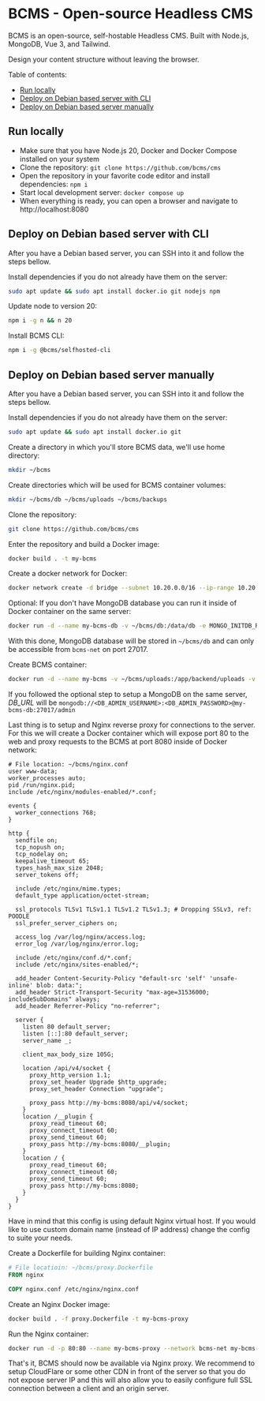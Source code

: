 # BCMS - Open-source Headless CMS

BCMS is an open-source, self-hostable Headless CMS. Built with Node.js, MongoDB, Vue 3, and Tailwind.

Design your content structure without leaving the browser.

Table of contents:

-   [Run locally](#run-locally)
-   [Deploy on Debian based server with CLI](#deploy-on-debian-based-server-with-cli)
-   [Deploy on Debian based server manually](#deploy-on-debian-based-server-manually)

## Run locally

-   Make sure that you have Node.js 20, Docker and Docker Compose installed on your system
-   Clone the repository: `git clone https://github.com/bcms/cms`
-   Open the repository in your favorite code editor and install dependencies: `npm i`
-   Start local development server: `docker compose up`
-   When everything is ready, you can open a browser and navigate to http://localhost:8080

## Deploy on Debian based server with CLI

After you have a Debian based server, you can SSH into it and follow the steps
bellow.

Install dependencies if you do not already have them on the server:

```bash
sudo apt update && sudo apt install docker.io git nodejs npm
```

Update node to version 20:

```bash
npm i -g n && n 20
```

Install BCMS CLI:

```bash
npm i -g @bcms/selfhosted-cli
```

## Deploy on Debian based server manually

After you have a Debian based server, you can SSH into it and follow the steps
bellow.

Install dependencies if you do not already have them on the server:

```bash
sudo apt update && sudo apt install docker.io git
```

Create a directory in which you'll store BCMS data, we'll use home directory:

```bash
mkdir ~/bcms
```

Create directories which will be used for BCMS container volumes:

```bash
mkdir ~/bcms/db ~/bcms/uploads ~/bcms/backups
```

Clone the repository:

```bash
git clone https://github.com/bcms/cms
```

Enter the repository and build a Docker image:

```bash
docker build . -t my-bcms
```

Create a docker network for Docker:

```bash
docker network create -d bridge --subnet 10.20.0.0/16 --ip-range 10.20.30.0/24 --gateway 10.20.30.1 bcms-net
```

Optional: If you don't have MongoDB database you can run it inside of Docker
container on the same server:

```bash
docker run -d --name my-bcms-db -v ~/bcms/db:/data/db -e MONGO_INITDB_ROOT_USERNAME=<DB_ADMIN_USERNAME> -e MONGO_INITDB_ROOT_PASSWORD=<DB_ADMIN_PASSWORD> --network bcms-net mongo:7
```

With this done, MongoDB database will be stored in `~/bcms/db` and can only be
accessible from `bcms-net` on port 27017.

Create BCMS container:

```bash
docker run -d --name my-bcms -v ~/bcms/uploads:/app/backend/uploads -v ~/bcms/backups:/app/backend/backups -e "DB_URL=<MONGODB_CONNECTION_URL>" --network bcms-net my-bcms
```

If you followed the optional step to setup a MongoDB on the same server, _DB_URL_ will be `mongodb://<DB_ADMIN_USERNAME>:<DB_ADMIN_PASSWORD>@my-bcms-db:27017/admin`

Last thing is to setup and Nginx reverse proxy for connections to the server.
For this we will create a Docker container which will expose port 80 to the web
and proxy requests to the BCMS at port 8080 inside of Docker network:

```nginx configuration
# File location: ~/bcms/nginx.conf
user www-data;
worker_processes auto;
pid /run/nginx.pid;
include /etc/nginx/modules-enabled/*.conf;

events {
  worker_connections 768;
}

http {
  sendfile on;
  tcp_nopush on;
  tcp_nodelay on;
  keepalive_timeout 65;
  types_hash_max_size 2048;
  server_tokens off;

  include /etc/nginx/mime.types;
  default_type application/octet-stream;

  ssl_protocols TLSv1 TLSv1.1 TLSv1.2 TLSv1.3; # Dropping SSLv3, ref: POODLE
  ssl_prefer_server_ciphers on;

  access_log /var/log/nginx/access.log;
  error_log /var/log/nginx/error.log;

  include /etc/nginx/conf.d/*.conf;
  include /etc/nginx/sites-enabled/*;

  add_header Content-Security-Policy "default-src 'self' 'unsafe-inline' blob: data:";
  add_header Strict-Transport-Security "max-age=31536000; includeSubDomains" always;
  add_header Referrer-Policy "no-referrer";

  server {
    listen 80 default_server;
    listen [::]:80 default_server;
    server_name _;

    client_max_body_size 105G;

    location /api/v4/socket {
      proxy_http_version 1.1;
      proxy_set_header Upgrade $http_upgrade;
      proxy_set_header Connection "upgrade";

      proxy_pass http://my-bcms:8080/api/v4/socket;
    }
    location /__plugin {
      proxy_read_timeout 60;
      proxy_connect_timeout 60;
      proxy_send_timeout 60;
      proxy_pass http://my-bcms:8080/__plugin;
    }
    location / {
      proxy_read_timeout 60;
      proxy_connect_timeout 60;
      proxy_send_timeout 60;
      proxy_pass http://my-bcms:8080;
    }
  }
}
```

Have in mind that this config is using default Nginx virtual host. If you
would like to use custom domain name (instead of IP address) change the config
to suite your needs.

Create a Dockerfile for building Nginx container:

```Dockerfile
# File locatioin: ~/bcms/proxy.Dockerfile
FROM nginx

COPY nginx.conf /etc/nginx/nginx.conf
```

Create an Nginx Docker image:

```bash
docker build . -f proxy.Dockerfile -t my-bcms-proxy
```

Run the Nginx container:

```bash
docker run -d -p 80:80 --name my-bcms-proxy --network bcms-net my-bcms-proxy
```

That's it, BCMS should now be available via Nginx proxy. We recommend to setup
CloudFlare or some other CDN in front of the server so that you do not expose
server IP and this will also allow you to easily configure full SSL connection
between a client and an origin server.
